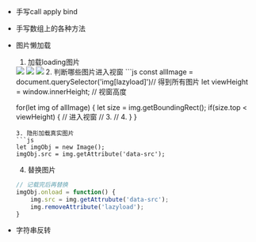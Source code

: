 - 手写call apply bind
- 手写数组上的各种方法
- 图片懒加载
    1. 加载loading图片
    <img src="./loading.jpg" lazyload="true" src-data="./1.jpg">
    <img src="./loading.jpg" lazyload="true" src-data="./2.jpg">
    <img src="./loading.jpg" lazyload="true" src-data="./3.jpg">
    2. 判断哪些图片进入视窗
    ```js
    const allImage = document.querySelector('img[lazyload]')// 得到所有图片
    let viewHeight = window.innerHeight;  // 视窗高度

    for(let img of allImage) {
        let size = img.getBoundingRect();
        if(size.top < viewHeight) {
            // 进入视窗
            // 3.
            // 4.
        }
    }
    ```
    3. 隐形加载真实图片
    ```js
    let imgObj = new Image();
    imgObj.src = img.getAttribute('data-src');
    ```
    4. 替换图片
    ```js
    // 记载完后再替换
    imgObj.onload = function() {
        img.src = img.getAttrubute('data-src');
        img.removeAttribute('lazyload');
    }
    ```
- 字符串反转